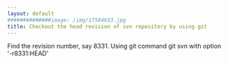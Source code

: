 ```yaml
---
layout: default
##############image: /img/17584633.jpg
title: Checkout the head revision of svn repository by using git 
---
```



<p>
Find the revision number, say 8331. Using git command git svn with option '-r8331:HEAD' 
</p>

